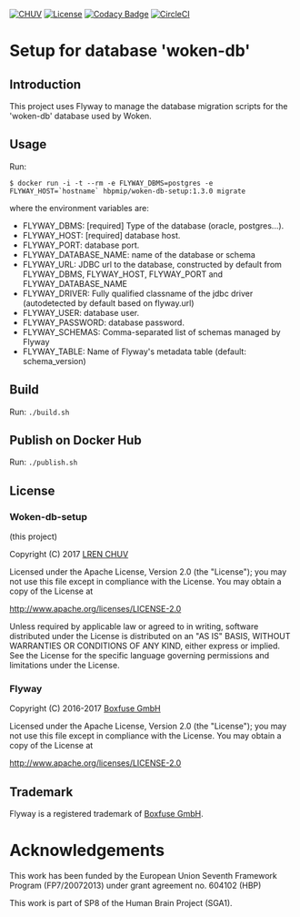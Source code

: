 [![CHUV](https://img.shields.io/badge/CHUV-LREN-AF4C64.svg)](https://www.unil.ch/lren/en/home.html) [![License](https://img.shields.io/badge/license-Apache--2.0-blue.svg)](https://github.com/LREN-CHUV/woken-db-setup/blob/master/LICENSE)
[![Codacy Badge](https://api.codacy.com/project/badge/Grade/29986afe800443f191339ef4a742afa6)](https://www.codacy.com/app/hbp-mip/woken-db-setup?utm_source=github.com&amp;utm_medium=referral&amp;utm_content=HBPMedical/woken-db-setup&amp;utm_campaign=Badge_Grade)
[![CircleCI](https://circleci.com/gh/LREN-CHUV/woken-db-setup.svg?style=svg)](https://circleci.com/gh/LREN-CHUV/woken-db-setup)

# Setup for database 'woken-db'

## Introduction

This project uses Flyway to manage the database migration scripts for the 'woken-db' database used by Woken.

## Usage

Run:
```console
$ docker run -i -t --rm -e FLYWAY_DBMS=postgres -e FLYWAY_HOST=`hostname` hbpmip/woken-db-setup:1.3.0 migrate
```

where the environment variables are:

* FLYWAY_DBMS: [required] Type of the database (oracle, postgres...).
* FLYWAY_HOST: [required] database host.
* FLYWAY_PORT: database port.
* FLYWAY_DATABASE_NAME: name of the database or schema
* FLYWAY_URL: JDBC url to the database, constructed by default from FLYWAY_DBMS, FLYWAY_HOST, FLYWAY_PORT and FLYWAY_DATABASE_NAME
* FLYWAY_DRIVER: Fully qualified classname of the jdbc driver (autodetected by default based on flyway.url)
* FLYWAY_USER: database user.
* FLYWAY_PASSWORD: database password.
* FLYWAY_SCHEMAS: Comma-separated list of schemas managed by Flyway
* FLYWAY_TABLE: Name of Flyway's metadata table (default: schema_version)

## Build

Run: `./build.sh`

## Publish on Docker Hub

Run: `./publish.sh`

## License

### Woken-db-setup

(this project)

Copyright (C) 2017 [LREN CHUV](https://www.unil.ch/lren/en/home.html)

Licensed under the Apache License, Version 2.0 (the "License");
you may not use this file except in compliance with the License.
You may obtain a copy of the License at

http://www.apache.org/licenses/LICENSE-2.0

Unless required by applicable law or agreed to in writing, software
distributed under the License is distributed on an "AS IS" BASIS,
WITHOUT WARRANTIES OR CONDITIONS OF ANY KIND, either express or implied.
See the License for the specific language governing permissions and
limitations under the License.

### Flyway

Copyright (C) 2016-2017 [Boxfuse GmbH](https://boxfuse.com)

Licensed under the Apache License, Version 2.0 (the "License");
you may not use this file except in compliance with the License.
You may obtain a copy of the License at

http://www.apache.org/licenses/LICENSE-2.0

## Trademark
Flyway is a registered trademark of [Boxfuse GmbH](https://boxfuse.com).

# Acknowledgements

This work has been funded by the European Union Seventh Framework Program (FP7/2007­2013) under grant agreement no. 604102 (HBP)

This work is part of SP8 of the Human Brain Project (SGA1).
